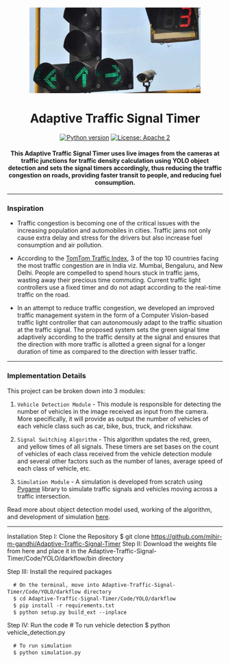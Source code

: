 <p align="center">
 <img height=200px src="./traffic-signal.jpg" alt="Traffic Signal Timer">
</p>

<h1 align="center">Adaptive Traffic Signal Timer</h1>

<div align="center">

[![Python version](https://img.shields.io/badge/python-3.7-blue.svg)](https://www.python.org/downloads/release/python-370/)
[![License: Apache 2](https://img.shields.io/badge/License-Apache-yellow.svg)](https://www.apache.org/licenses/LICENSE-2.0)

<h4>This Adaptive Traffic Signal Timer uses live images from the cameras at traffic junctions for traffic density calculation using YOLO object detection and sets the signal timers accordingly, thus reducing the traffic congestion on roads, providing faster transit to people, and reducing fuel consumption.</h4>

</div>

-----------------------------------------
### Inspiration

* Traffic congestion is becoming one of the critical issues with the increasing population and automobiles in cities. Traffic jams not only cause extra delay and stress for the drivers but also increase fuel consumption and air pollution. 

* According to the [TomTom Traffic Index](https://www.tomtom.com/en_gb/traffic-index/ranking/), 3 of the top 10 countries facing the most traffic congestion are in India viz. Mumbai, Bengaluru, and New Delhi.  People are compelled to spend hours stuck in traffic jams, wasting away their precious time commuting. Current traffic light controllers use a fixed timer and do not adapt according to the real-time traffic on the road.

* In an attempt to reduce traffic congestion, we developed an improved traffic management system in the form of a Computer Vision-based traffic light controller that can autonomously adapt to the traffic situation at the traffic signal. The proposed system sets the green signal time adaptively according to the traffic density at the signal and ensures that the direction with more traffic is allotted a green signal for a longer duration of time as compared to the direction with lesser traffic. 

------------------------------------------
### Implementation Details

This project can be broken down into 3 modules:

1. `Vehicle Detection Module` - This module is responsible for detecting the number of vehicles in the image received as input from the camera. More specifically, it will provide as output the number of vehicles of each vehicle class such as car, bike, bus, truck, and rickshaw.

2. `Signal Switching Algorithm` - This algorithm updates the red, green, and yellow times of all signals. These timers are set bases on the count of vehicles of each class received from the vehicle detection module and several other factors such as the number of lanes, average speed of each class of vehicle, etc. 

3. `Simulation Module` - A simulation is developed from scratch using [Pygame](https://www.pygame.org/news) library to simulate traffic signals and vehicles moving across a traffic intersection.

Read more about object detection model used, working of the algorithm, and development of simulation [here](https://gdoc.pub/doc/1gnYfIrSYyKWxfJaaE7Sfq3wBqMyP09TsuYCq_ZUX1qU).

------------------------------------------

Installation
Step I: Clone the Repository
      $ git clone https://github.com/mihir-m-gandhi/Adaptive-Traffic-Signal-Timer
Step II: Download the weights file from here and place it in the Adaptive-Traffic-Signal-Timer/Code/YOLO/darkflow/bin directory

Step III: Install the required packages

      # On the terminal, move into Adaptive-Traffic-Signal-Timer/Code/YOLO/darkflow directory
      $ cd Adaptive-Traffic-Signal-Timer/Code/YOLO/darkflow
      $ pip install -r requirements.txt
      $ python setup.py build_ext --inplace
Step IV: Run the code
      # To run vehicle detection
      $ python vehicle_detection.py
      
      # To run simulation
      $ python simulation.py


